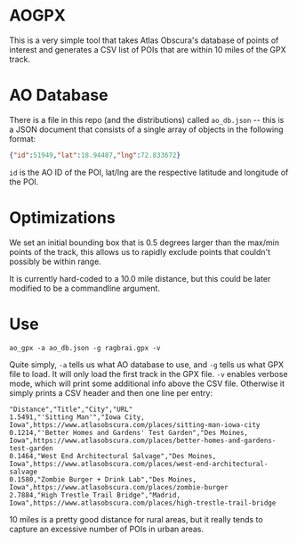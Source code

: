 # AOGPX

This is a very simple tool that takes Atlas Obscura's database of points of interest and generates a CSV list of POIs that are within 10 miles of the GPX track.

# AO Database

There is a file in this repo (and the distributions) called `ao_db.json` -- this is a JSON document that consists of a single array of objects in the following format:

```json
{"id":51949,"lat":18.94487,"lng":72.833672}
```

`id` is the AO ID of the POI, lat/lng are the respective latitude and longitude of the POI.

# Optimizations

We set an initial bounding box that is 0.5 degrees larger than the max/min points of the track, this allows us to rapidly exclude points that couldn't possibly be within range.

It is currently hard-coded to a 10.0 mile distance, but this could be later modified to be a commandline argument.

# Use

```
ao_gpx -a ao_db.json -g ragbrai.gpx -v
```

Quite simply, `-a` tells us what AO database to use, and `-g` tells us what GPX file to load.  It will only load the first track in the GPX file.   `-v` enables verbose mode, which will print some additional info above the CSV file.   Otherwise it simply prints a CSV header and then one line per entry:

```
"Distance","Title","City","URL"
1.5491,"'Sitting Man'","Iowa City, Iowa",https://www.atlasobscura.com/places/sitting-man-iowa-city
0.1214,"'Better Homes and Gardens' Test Garden","Des Moines, Iowa",https://www.atlasobscura.com/places/better-homes-and-gardens-test-garden
0.1464,"West End Architectural Salvage","Des Moines, Iowa",https://www.atlasobscura.com/places/west-end-architectural-salvage
0.1580,"Zombie Burger + Drink Lab","Des Moines, Iowa",https://www.atlasobscura.com/places/zombie-burger
2.7884,"High Trestle Trail Bridge","Madrid, Iowa",https://www.atlasobscura.com/places/high-trestle-trail-bridge
```

10 miles is a pretty good distance for rural areas, but it really tends to capture an excessive number of POIs in urban areas.

